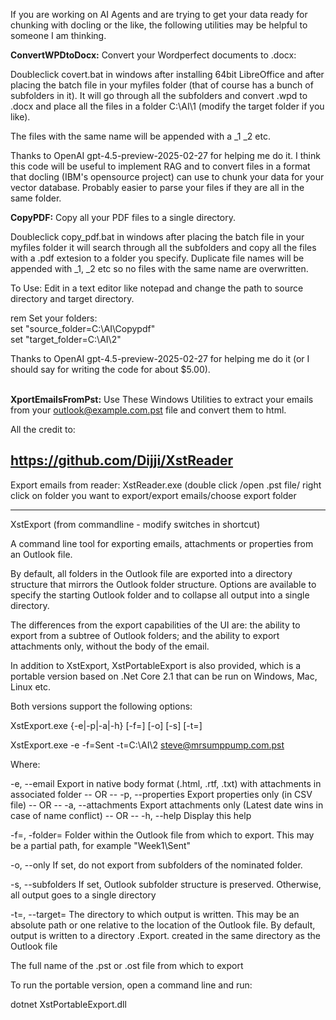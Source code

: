 If you are working on AI Agents and are trying to get your data ready for chunking with docling or the like, the following utilities may be helpful to someone I am thinking.

**ConvertWPDtoDocx:**
Convert your Wordperfect documents to .docx:

Doubleclick covert.bat in windows after installing 64bit LibreOffice and after placing the batch file in your myfiles folder (that of course has a bunch of subfolders in it). It will go through all the subfolders and convert .wpd to .docx and place all the files in a folder C:\AI\1 (modify the target folder if you like). 

The files with the same name will be appended with a _1 _2 etc. 

Thanks to OpenAI gpt-4.5-preview-2025-02-27 for helping me do it. I think this code will be useful to implement RAG and to convert files in a format that docling (IBM's opensource project) can use to chunk your data for your vector database. Probably easier to parse your files if they are all in the same folder.

**CopyPDF:** Copy all your PDF files to a single directory.

Doubleclick copy_pdf.bat in windows after placing the batch file in your myfiles folder it will search through all the subfolders and copy all the files with a .pdf extesion to a folder you specify. Duplicate file names will be appended with _1, _2 etc so no files with the same name are overwritten.

To Use: Edit in a text editor like notepad and change the path to source directory and target directory.

rem Set your folders:<br>
set "source_folder=C:\AI\Copypdf"<br>
set "target_folder=C:\AI\2"

Thanks to OpenAI gpt-4.5-preview-2025-02-27 for helping me do it (or I should say for writing the code for about $5.00).<br><br>



**XportEmailsFromPst:**  Use These Windows Utilities to extract your emails from your outlook@example.com.pst file and convert them to html.

All the credit to:

https://github.com/Dijji/XstReader
--------------------------------------------------------------------

Export emails from reader:
XstReader.exe (double click /open .pst file/ right click on folder you  want to export/export emails/choose export folder  

-----------------------------------------------------------------------

XstExport (from commandline - modify switches in shortcut)

A command line tool for exporting emails, attachments or properties from an Outlook file.

By default, all folders in the Outlook file are exported into a directory structure that mirrors the Outlook folder structure. Options are available to specify the starting Outlook folder and to collapse all output into a single directory.

The differences from the export capabilities of the UI are: the ability to export from a subtree of Outlook folders; and the ability to export attachments only, without the body of the email.

In addition to XstExport, XstPortableExport is also provided, which is a portable version based on .Net Core 2.1 that can be run on Windows, Mac, Linux etc.

Both versions support the following options:

XstExport.exe {-e|-p|-a|-h} [-f=<Outlook folder>] [-o] [-s] [-t=<target directory>] <Outlook file name>

XstExport.exe -e -f=Sent -t=C:\AI\2 steve@mrsumppump.com.pst


Where:

-e, --email
Export in native body format (.html, .rtf, .txt) with attachments in associated folder
-- OR --
-p, --properties
Export properties only (in CSV file)
-- OR --
-a, --attachments
Export attachments only (Latest date wins in case of name conflict)
-- OR --
-h, --help
Display this help

-f=<Outlook folder>, -folder=<Outlook folder>
Folder within the Outlook file from which to export. This may be a partial path, for example "Week1\Sent"

-o, --only
If set, do not export from subfolders of the nominated folder.

-s, --subfolders
If set, Outlook subfolder structure is preserved. Otherwise, all output goes to a single directory

-t=<target directory name>, --target=<target directory name>
The directory to which output is written. This may be an absolute path or one relative to the location of the Outlook file. By default, output is written to a directory <Outlook file name>.Export.<Command> created in the same directory as the Outlook file

<Outlook file name>
The full name of the .pst or .ost file from which to export

To run the portable version, open a command line and run:

dotnet XstPortableExport.dll <options as above>

